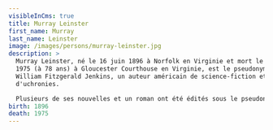 ```yaml
---
visibleInCms: true
title: Murray Leinster
first_name: Murray
last_name: Leinster
image: /images/persons/murray-leinster.jpg
description: >
  Murray Leinster, né le 16 juin 1896 à Norfolk en Virginie et mort le 8 juin
  1975 (à 78 ans) à Gloucester Courthouse en Virginie, est le pseudonyme de
  William Fitzgerald Jenkins, un auteur américain de science-fiction et
  d'uchronies.

  Plusieurs de ses nouvelles et un roman ont été édités sous le pseudonyme de Will F. Jenkins. Il utilisait aussi parfois les signatures William Fitzgerald et Robert W. Bolton.
birth: 1896
death: 1975
---
```

